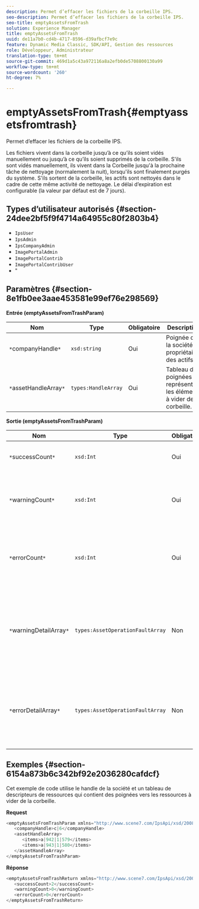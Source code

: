 ```yaml
---
description: Permet d’effacer les fichiers de la corbeille IPS.
seo-description: Permet d’effacer les fichiers de la corbeille IPS.
seo-title: emptyAssetsFromTrash
solution: Experience Manager
title: emptyAssetsFromTrash
uuid: de11a7b0-cd4b-4717-8596-d39afbcf7e9c
feature: Dynamic Media Classic, SDK/API, Gestion des ressources
role: Développeur, Administrateur
translation-type: tm+mt
source-git-commit: 469d1a5c43a972116a8a2efb0de5708800130a99
workflow-type: tm+mt
source-wordcount: '260'
ht-degree: 7%

---
```



# emptyAssetsFromTrash{#emptyassetsfromtrash}

Permet d’effacer les fichiers de la corbeille IPS.

Les fichiers vivent dans la corbeille jusqu’à ce qu’ils soient vidés manuellement ou jusqu’à ce qu’ils soient supprimés de la corbeille. S&#39;ils sont vidés manuellement, ils vivent dans la Corbeille jusqu&#39;à la prochaine tâche de nettoyage (normalement la nuit), lorsqu&#39;ils sont finalement purgés du système. S&#39;ils sortent de la corbeille, les actifs sont nettoyés dans le cadre de cette même activité de nettoyage. Le délai d’expiration est configurable (la valeur par défaut est de 7 jours).

## Types d’utilisateur autorisés {#section-24dee2bf5f9f4714a64955c80f2803b4}

* `IpsUser`
* `IpsAdmin`
* `IpsCompanyAdmin`
* `ImagePortalAdmin`
* `ImagePortalContrib`
* `ImagePortalContribUser`
* &quot;

## Paramètres {#section-8e1fb0ee3aae453581e99ef76e298569}

**Entrée (emptyAssetsFromTrashParam)**

| Nom | Type | Obligatoire | Description |
|---|---|---|---|
| `*`companyHandle`*` | `xsd:string` | Oui | Poignée de la société propriétaire des actifs. |
| `*`assetHandleArray`*` | `types:HandleArray` | Oui | Tableau de poignées représentant les éléments à vider de la corbeille. |

**Sortie (emptyAssetsFromTrashParam)**

| Nom | Type | Obligatoire | Description |
|---|---|---|---|
| `*`successCount`*` | `xsd:Int` | Oui | Nombre de fichiers vidés avec succès de la corbeille. |
| `*`warningCount`*` | `xsd:Int` | Oui | Nombre d’avertissements générés lorsque l’opération tentait de vider des ressources de la corbeille. |
| `*`errorCount`*` | `xsd:Int` | Oui | Nombre d’erreurs générées lorsque l’opération tentait de vider des fichiers de la corbeille. |
| `*`warningDetailArray`*` | `types:AssetOperationFaultArray` | Non | Tableau des détails associés aux ressources qui ont généré des avertissements lorsque l’opération a tenté de les vider de la corbeille. |
| `*`errorDetailArray`*` | `types:AssetOperationFaultArray` | Non | Tableau des détails associés aux ressources qui ont généré des erreurs lorsque l’opération a tenté de les vider de la corbeille. |

## Exemples {#section-6154a873b6c342bf92e2036280cafdcf}

Cet exemple de code utilise le handle de la société et un tableau de descripteurs de ressources qui contient des poignées vers les ressources à vider de la corbeille.

**Request**

```java
<emptyAssetsFromTrashParam xmlns="http://www.scene7.com/IpsApi/xsd/2008-01-15">
   <companyHandle>c|6</companyHandle>
   <assetHandleArray>
      <items>a|942|1|579</items>
      <items>a|943|1|580</items>
   </assetHandleArray>
</emptyAssetsFromTrashParam>
```

**Réponse**

```java
<emptyAssetsFromTrashReturn xmlns="http://www.scene7.com/IpsApi/xsd/2008-01-15">
   <successCount>2</successCount>
   <warningCount>0</warningCount>
   <errorCount>0</errorCount>
</emptyAssetsFromTrashReturn>
```

